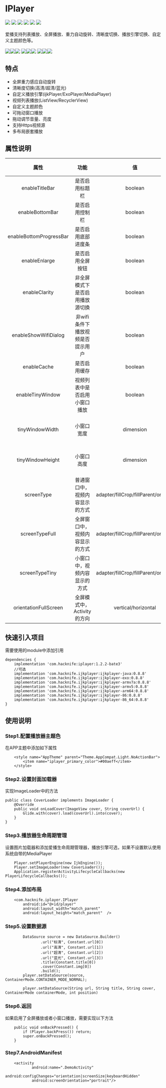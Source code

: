 # IPlayer
[![](https://img.shields.io/badge/platform-android-orange.svg)](https://github.com/hacknife) [![](https://img.shields.io/badge/language-java-yellow.svg)](https://github.com/hacknife) [![](https://img.shields.io/badge/jcenter-1.2.2--beta4-brightgreen.svg)](http://jcenter.bintray.com/com/hacknife/iplayer) [![](https://img.shields.io/badge/build-passing-brightgreen.svg)](https://github.com/hacknife) [![](https://img.shields.io/badge/license-MIT-green.svg)](https://github.com/hacknife) [![](https://img.shields.io/badge/api-19+-green.svg)](https://github.com/hacknife)<br/><br/>
爱播支持列表播放、全屏播放、重力自动旋转、清晰度切换、播放引擎切换、自定义主题颜色等。<br/><br/>
![](https://github.com/hacknife/IPlayer/blob/master/ScreenCapture/G_1203210711.gif)![](https://github.com/hacknife/IPlayer/blob/master/ScreenCapture/G_1203210804.gif)![](https://github.com/hacknife/IPlayer/blob/master/ScreenCapture/G_1203210908.gif)
![](https://github.com/hacknife/IPlayer/blob/master/ScreenCapture/G_1203211011.gif)![](https://github.com/hacknife/IPlayer/blob/master/ScreenCapture/G_1203211119.gif)![](https://github.com/hacknife/IPlayer/blob/master/ScreenCapture/G_1203211240.gif)
![](https://github.com/hacknife/IPlayer/blob/master/ScreenCapture/G_1203211322.gif)![](https://github.com/hacknife/IPlayer/blob/master/ScreenCapture/G_1203212834.gif)![](https://github.com/hacknife/IPlayer/blob/master/ScreenCapture/G_1203212914.gif)
## 特点
* 全屏重力感应自动旋转
* 清晰度切换(高清/超清/蓝光)
* 自定义播放引擎(ijkPlayer/ExoPlayer/MediaPlayer)
* 视频列表播放(ListView/RecyclerView)
* 自定义主题颜色
* 可拖动窗口播放
* 拖动调节音量、亮度
* 支持Https视频源
* 多布局嵌套播放
## 属性说明
|属性|功能|值|默认状态|
|:------:|:------:|:------:|:------:|
|enableTitleBar|是否启用标题栏|boolean|是|
|enableBottomBar|是否启用控制栏|boolean|是|
|enableBottomProgressBar|是否启用底部进度条|boolean|是|
|enableEnlarge|是否启用全屏按钮|boolean|是| 
|enableClarity|非全屏模式下是否启用播放源切换|boolean|是|
|enableShowWifiDialog|非wifi条件下播放视频是否提示用户|boolean|是|
|enableCache|是否启用缓存|boolean|否|
|enableTinyWindow|视频列表中是否启用小窗口播放|boolean|否|
|tinyWindowWidth|小窗口宽度|dimension|默认为普通窗口的2/5|
|tinyWindowHeight|小窗口高度|dimension|默认为普通窗口的2/5|
|screenType|普通窗口中，视频内容显示的方式|adapter/fillCrop/fillParent/original|adapter|
|screenTypeFull|全屏窗口中，视频内容显示的方式|adapter/fillCrop/fillParent/original|adapter|
|screenTypeTiny|小窗口中，视频内容显示的方式|adapter/fillCrop/fillParent/original|adapter|
|orientationFullScreen|全屏模式中，Activity的方向|vertical/horizontal|重力感应自动旋转|
## 快速引入项目
需要使用的module中添加引用
```
dependencies {
    implementation 'com.hacknife:iplayer:1.2.2-bate3'
    //可选
    implementation 'com.hacknife.ijkplayer:ijkplayer-java:0.8.8'
    implementation 'com.hacknife.ijkplayer:ijkplayer-exo:0.8.8'
    implementation 'com.hacknife.ijkplayer:ijkplayer-armv7a:0.8.8'
    implementation 'com.hacknife.ijkplayer:ijkplayer-armv5:0.8.8'
    implementation 'com.hacknife.ijkplayer:ijkplayer-arm64:0.8.8'
    implementation 'com.hacknife.ijkplayer:ijkplayer-86:0.8.8'
    implementation 'com.hacknife.ijkplayer:ijkplayer-86_64:0.8.8'
}
```
## 使用说明
### Step1.配置播放器主题色
在APP主题中添加如下属性
```
    <style name="AppTheme" parent="Theme.AppCompat.Light.NoActionBar">
        <item name="iplayer_primary_color">#00aeff</item>
    </style>
```
### Step2.设置封面加载器
实现ImageLoader中的方法
```
public class CoverLoader implements ImageLoader {
    @Override
    public void onLoadCover(ImageView cover, String coverUrl) {
        Glide.with(cover).load(coverUrl).into(cover);
    }
}
```
### Step3.播放器生命周期管理
设置图片加载器和添加爱播生命周期管理器，播放引擎可选，如果不设置默认使用系统自带的MediaPlayer
```
    Player.setPlayerEngine(new IjkEngine());
    Player.setImageLoader(new CoverLoader());
    Application.registerActivityLifecycleCallbacks(new PlayerLifecycleCallbacks());
```
### Step4.添加布局
```
    <com.hacknife.iplayer.IPlayer
        android:id="@+id/player"
        android:layout_width="match_parent"
        android:layout_height="match_parent"  />
```
### Step5.设置数据源
```
        DataSource source = new DataSource.Builder()
                .url("标清", Constant.url[0])
                .url("高清", Constant.url[1])
                .url("超清", Constant.url[2])
                .url("蓝光", Constant.url[3])
                .title(Constant.title[0])
                .cover(Constant.img[0])
                .build();
        player.setDataSource(source, ContainerMode.CONTAINER_MODE_NORMAL);
```
```
        player.setDataSource(String url, String title, String cover, ContainerMode containerMode, int position)
```
### Step6.返回
如果启用了全屏播放或者小窗口播放，需要实现以下方法
```
    public void onBackPressed() {
        if (Player.backPress()) return;
        super.onBackPressed();
    }
```
### Step7.AndroidManifest
```
    <activity
            android:name=".DemoActivity"
            android:configChanges="orientation|screenSize|keyboardHidden"
            android:screenOrientation="portrait"/>
```
